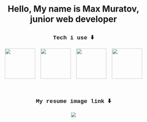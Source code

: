 <div align="center">
<h1> Hello, My name is Max Muratov, junior web developer</h1>

## <p  align="center" style="font-family:courier;font-size:90%" size=212px> Tech i use ⬇️ </p>

<div align="center">
	<img width="100px" src="https://www.iconsdb.com/icons/preview/soylent-red/html-xxl.png"/>
  <img align="center" width="10px" height="68px" src="https://upload.wikimedia.org/wikipedia/commons/5/59/Empty.png?20091205084734" /></a>
  <img width="100px" src="https://cdn.iconscout.com/icon/free/png-256/javascript-2752148-2284965.png"/>
  <img align="center" width="10px" height="68px" src="https://upload.wikimedia.org/wikipedia/commons/5/59/Empty.png?20091205084734" /></a>
  <img width="100px" src="https://upload.wikimedia.org/wikipedia/commons/thumb/4/4c/Typescript_logo_2020.svg/1024px-Typescript_logo_2020.svg.png"/>
  <img align="center" width="10px" height="68px" src="https://upload.wikimedia.org/wikipedia/commons/5/59/Empty.png?20091205084734" /></a>
	<img width="100px" src="https://www.iconsdb.com/icons/preview/soylent-red/css-xxl.png"/>
</div>

## <p  align="center" style="font-family:courier;font-size:90%" size=212px> My resume image link ⬇️ </p>

<p align="center">
<a href='https://github.com/MaksonGo/MaksonGo'><img class="logo_main" src="https://www.codedex.io/images/codedex-bot-logo.gif" ></a>
</p>
